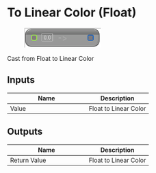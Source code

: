 # To Linear Color (Float)

<div align="left" data-full-width="false">

<figure><img src="../../../../.gitbook/assets/To_Linear_Color_(Float).png" alt=""><figcaption></figcaption></figure>

</div>

Cast from Float to Linear Color

## Inputs

<table><thead><tr><th width="170">Name</th><th>Description</th></tr></thead><tbody><tr><td>Value</td><td>Float to Linear Color</td></tr></tbody></table>

## Outputs

<table><thead><tr><th width="170">Name</th><th>Description</th></tr></thead><tbody><tr><td>Return Value</td><td>Float to Linear Color</td></tr></tbody></table>
